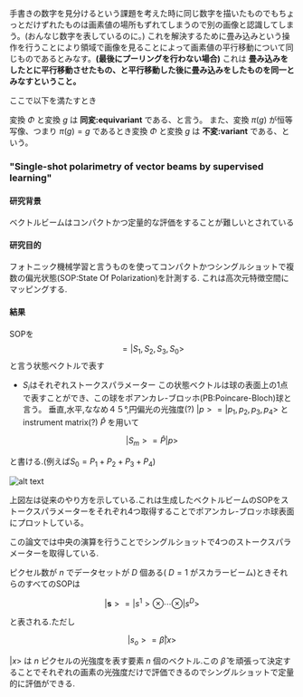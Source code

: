 手書きの数字を見分けるという課題を考えた時に同じ数字を描いたものでもちょっとだけずれたものは画素値の場所もずれてしまうので別の画像と認識してしまう。(おんなじ数字を表しているのに。)
これを解決するために畳み込みという操作を行うことにより領域で画像を見ることによって画素値の平行移動について同じものであるとみなす。**(最後にプーリングを行わない場合)**
これは **畳み込みをしたとに平行移動させたもの、と平行移動した後に畳み込みをしたものを同一とみなすということ。**

ここで以下を満たすとき

変換 $\Phi$ と変換 $g$ は **同変:equivariant** である、と言う。
また、変換 $\pi(g)$ が恒等写像、つまり $\pi(g) = g$ であるとき変換 $\Phi$ と変換 $g$ は **不変:variant** である、という。
### "Single-shot polarimetry of vector beams by supervised learning"
#### 研究背景
ベクトルビームはコンパクトかつ定量的な評価をすることが難しいとされている
#### 研究目的
フォトニック機械学習と言うものを使ってコンパクトかつシングルショットで複数の偏光状態(SOP:State Of Polarization)を計測する.
これは高次元特徴空間にマッピングする.
#### 結果
SOPを
$$
 = \vert S _ 1, S _ 2, S _ 3, S _ 0 >
$$
と言う状態ベクトルで表す
- $S _ i$はそれぞれストークスパラメーター
この状態ベクトルは球の表面上の1点で表すことができ、この球をポアンカレ-ブロッホ(PB:Poincare-Bloch)球と言う。
垂直,水平,ななめ４５°,円偏光の光強度(?) $\vert p > = \vert p _ 1, p _ 2, p _ 3, p _ 4 >$ とinstrument matrix(?) $\hat{P}$ を用いて

$$
\vert S _ m > = \hat{P} \vert p >
$$

と書ける.(例えば$S _ 0 = P _ 1 + P _ 2 + P _ 3 + P _ 4$)

![alt text](<pic/Single-shot polarimetry of vector beams by supervised learning/Observing many polarizations in a single shot.png>)

上図左は従来のやり方を示している.これは生成したベクトルビームのSOPをストークスパラメーターをそれぞれ4つ取得することでポアンカレ-ブロッホ球表面にプロットしている。

この論文では中央の演算を行うことでシングルショットで4つのストークスパラメーターを取得している.

ピクセル数が $n$ でデータセットが $D$ 個ある( $D=1$ がスカラービーム)ときそれらのすべてのSOPは

$$
\vert \boldsymbol{s} > = \vert s ^ 1 > \otimes \cdots \otimes \vert s ^ D >
$$

と表される.ただし

$$
\vert s _ o > = \hat{\beta} \vert x >
$$

$\vert x >$ は $n$ ピクセルの光強度を表す要素 $n$ 個のベクトル.この $\hat{\beta}$ を頑張って決定することでそれぞれの画素の光強度だけで評価できるのでシングルショットで定量的に評価ができる.
